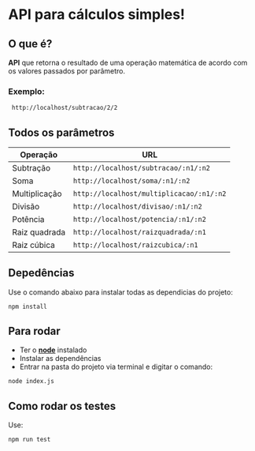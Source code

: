 # API para cálculos simples!

## O que é?
**API** que retorna o resultado de uma operação matemática de acordo com os valores passados por parâmetro.

### Exemplo: 
```md
 http://localhost/subtracao/2/2
 ```
## Todos os parâmetros
|Operação|URL|
|-|-|
|Subtração|`http://localhost/subtracao/:n1/:n2`|
|Soma|`http://localhost/soma/:n1/:n2`|
|Multiplicação|`http://localhost/multiplicacao/:n1/:n2`|
|Divisão|`http://localhost/divisao/:n1/:n2`|
|Potência|`http://localhost/potencia/:n1/:n2`|
|Raiz quadrada|`http://localhost/raizquadrada/:n1`|
|Raiz cúbica|`http://localhost/raizcubica/:n1`|

 ## Depedências
 Use o comando abaixo para instalar todas as dependicias do projeto: 
```md
npm install
```
 ## Para rodar

- Ter o [**node**](https://nodejs.org/en/) instalado
- Instalar as dependências
- Entrar na pasta do projeto via terminal e digitar o comando:
 ```md
 node index.js
 ```

## Como rodar os testes
Use:
```md
npm run test
```
 
 
